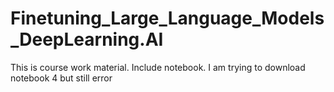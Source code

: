# Finetuning_Large_Language_Models_DeepLearning.AI
This is course work material. Include notebook. 
I am trying to download notebook 4 but still error
